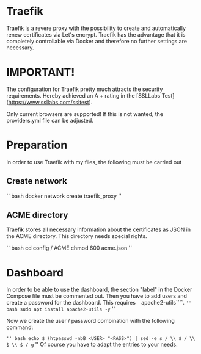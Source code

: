 # Traefik

Traefik is a revere proxy with the possibility to create and automatically renew certificates via Let's encrypt. Traefik has the advantage that it is completely controllable via Docker and therefore no further settings are necessary.

# IMPORTANT!
The configuration for Traefik pretty much attracts the security requirements. Hereby achieved an A + rating in the [SSLLabs Test] (https://www.ssllabs.com/ssltest).

Only current browsers are supported! If this is not wanted, the
providers.yml file can be adjusted.

# Preparation
In order to use Traefik with my files, the following must be carried out

## Create network
`` bash
docker network create traefik_proxy
''

## ACME directory
Traefik stores all necessary information about the certificates as JSON in the ACME directory. This directory needs special rights.

`` bash
cd config / ACME
chmod 600 acme.json
''

# Dashboard
In order to be able to use the dashboard, the section "label" in the Docker Compose file must be commented out. Then you have to add users
and create a password for the dashboard. This requires `` `` apache2-utils````.
`` '' bash
sudo apt install apache2-utils -y
`` ''

Now we create the user / password combination with the following command:

`` '' bash
echo $ (htpasswd -nbB <USER> "<PASS>") | sed -e s / \\ $ / \\ $ \\ $ / g
`` ''
Of course you have to adapt the entries to your needs.
